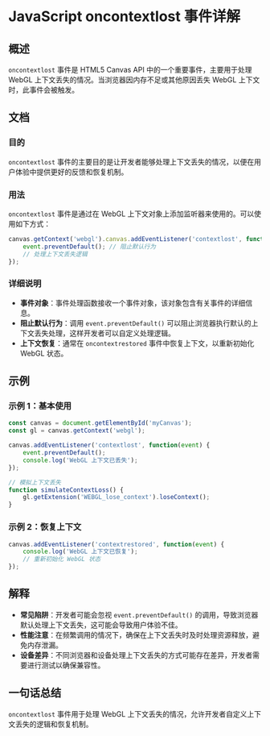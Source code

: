 <!--
Meta Description: # JavaScript oncontextlost 事件详解 ## 概述 `oncontextlost` 事件是 HTML5 Canvas API 中的一个重要事件，主要用于处理 WebGL 上下文丢失的情况。当浏览器因内存不足或其他原因丢失 WebGL 上下文时，此事件会被触发。 ## 文档 #...
Meta Keywords: webgl, canvas, event, oncontextlost, javascript
-->

# JavaScript oncontextlost 事件详解

## 概述
`oncontextlost` 事件是 HTML5 Canvas API 中的一个重要事件，主要用于处理 WebGL 上下文丢失的情况。当浏览器因内存不足或其他原因丢失 WebGL 上下文时，此事件会被触发。

## 文档
### 目的
`oncontextlost` 事件的主要目的是让开发者能够处理上下文丢失的情况，以便在用户体验中提供更好的反馈和恢复机制。

### 用法
`oncontextlost` 事件是通过在 WebGL 上下文对象上添加监听器来使用的。可以使用如下方式：

```javascript
canvas.getContext('webgl').canvas.addEventListener('contextlost', function(event) {
    event.preventDefault(); // 阻止默认行为
    // 处理上下文丢失逻辑
});
```

### 详细说明
- **事件对象**：事件处理函数接收一个事件对象，该对象包含有关事件的详细信息。
- **阻止默认行为**：调用 `event.preventDefault()` 可以阻止浏览器执行默认的上下文丢失处理，这样开发者可以自定义处理逻辑。
- **上下文恢复**：通常在 `oncontextrestored` 事件中恢复上下文，以重新初始化 WebGL 状态。

## 示例
### 示例 1：基本使用
```javascript
const canvas = document.getElementById('myCanvas');
const gl = canvas.getContext('webgl');

canvas.addEventListener('contextlost', function(event) {
    event.preventDefault();
    console.log('WebGL 上下文已丢失');
});

// 模拟上下文丢失
function simulateContextLoss() {
    gl.getExtension('WEBGL_lose_context').loseContext();
}
```

### 示例 2：恢复上下文
```javascript
canvas.addEventListener('contextrestored', function(event) {
    console.log('WebGL 上下文已恢复');
    // 重新初始化 WebGL 状态
});
```

## 解释
- **常见陷阱**：开发者可能会忽视 `event.preventDefault()` 的调用，导致浏览器默认处理上下文丢失，这可能会导致用户体验不佳。
- **性能注意**：在频繁调用的情况下，确保在上下文丢失时及时处理资源释放，避免内存泄漏。
- **设备差异**：不同浏览器和设备处理上下文丢失的方式可能存在差异，开发者需要进行测试以确保兼容性。

## 一句话总结
`oncontextlost` 事件用于处理 WebGL 上下文丢失的情况，允许开发者自定义上下文丢失的逻辑和恢复机制。